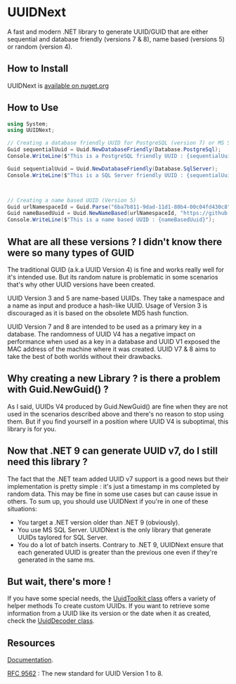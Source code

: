 # UUIDNext

A fast and modern .NET library to generate UUID/GUID that are either sequential and database friendly (versions 7 & 8), name based (versions  5) or random (version 4).

## How to Install

UUIDNext is [available on nuget.org](https://www.nuget.org/packages/UUIDNext/)

## How to Use

```C#
using System;
using UUIDNext;

// Creating a database friendly UUID for PostgreSQL (version 7) or MS SQL Server (Version 8)
Guid sequentialUuid = Uuid.NewDatabaseFriendly(Database.PostgreSql);
Console.WriteLine($"This is a PostgreSQL friendly UUID : {sequentialUuid}");

Guid sequentialUuid = Uuid.NewDatabaseFriendly(Database.SqlServer);
Console.WriteLine($"This is a SQL Server friendly UUID : {sequentialUuid}");



// Creating a name based UUID (Version 5)
Guid urlNamespaceId = Guid.Parse("6ba7b811-9dad-11d1-80b4-00c04fd430c8");
Guid nameBasedUuid = Uuid.NewNameBased(urlNamespaceId, "https://github.com/uuid6/uuid6-ietf-draft");
Console.WriteLine($"This is a name based UUID : {nameBasedUuid}");
```

## What are all these versions ? I didn't know there were so many types of GUID

The traditional GUID (a.k.a UUID Version 4) is fine and works really well for it's intended use. But its random nature is problematic in some scenarios that's why other UUID versions have been created.

UUID Version 3 and 5 are name-based UUIDs. They take a namespace and a name as input and produce a hash-like UUID. Usage of Version 3 is discouraged as it is based on the obsolete MD5 hash function.

UUID Version 7 and 8 are intended to be used as a primary key in a database. The randomness of UUID V4 has a negative impact on performance when used as a key in a database and UUID V1 exposed the MAC address of the machine where it was created. UUID V7 & 8 aims to take the best of both worlds without their drawbacks.

## Why creating a new Library ? is there a problem with Guid.NewGuid() ?

As I said, UUIDs V4 produced by Guid.NewGuid() are fine when they are not used in the scenarios described above and there's no reason to stop using them. But if you find yourself in a position where UUID V4 is suboptimal, this library is for you.

## Now that .NET 9 can generate UUID v7, do I still need this library ?

The fact that the .NET team added UUID v7 support is a good news but their implementation is pretty simple : it's just a timestamp in ms completed by random data. This may be fine in some use cases but can cause issue in others.
To sum up, you should use UUIDNext if you're in one of these situations:

* You target a .NET version older than .NET 9 (obviously).
* You use MS SQL Server. UUIDNext is the only library that generate UUIDs taylored for SQL Server.
* You do a lot of batch inserts. Contrary to .NET 9, UUIDNext ensure that each generated UUID is greater than the previous one even if they're generated in the same ms.

## But wait, there's more !

If you have some special needs, the [UuidToolkit class](https://github.com/mareek/UUIDNext/blob/main/Doc/uuidnext.tools.uuidtoolkit.md) offers a variety of helper methods To create custom UUIDs.
If you want to retrieve some information from a UUID like its version or the date when it as created, check the [UuidDecoder class](https://github.com/mareek/UUIDNext/blob/master/Doc/uuidnext.tools.uuiddecoder.md).

## Resources

[Documentation](https://github.com/mareek/UUIDNext/tree/main/Doc/index.md).

[RFC 9562](https://www.rfc-editor.org/rfc/rfc9562) : The new standard for UUID Version 1 to 8.
